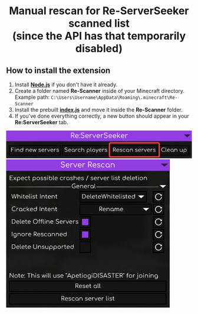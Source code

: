 <div align="center">
<h1>Manual rescan for Re-ServerSeeker scanned list <br>(since the API has that temporarily disabled)</h1>
</div>

## How to install the extension
1. Install **[Node.js](https://nodejs.org/en/download)** if you don't have it already.
2. Create a folder named **Re-Scanner** inside of your Minecraft directory.<br>
Example path: `C:\Users\Username\AppData\Roaming\.minecraft\Re-Scanner`
3. Install the prebuilt **[index.js](https://github.com/I-MSV/Re-Scanner/releases)** and move it inside the **Re-Scanner** folder.
4. If you've done everything correctly, a new button should appear in your **Re:ServerSeeker** tab. <br>

![image](assets/ex1.png) <br>
![image](assets/ex2.png)